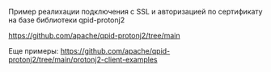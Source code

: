 Пример реалихации подключения с SSL и авторизацией по сертификату на базе библиотеки qpid-protonj2

https://github.com/apache/qpid-protonj2/tree/main

Еще примеры:
https://github.com/apache/qpid-protonj2/tree/main/protonj2-client-examples